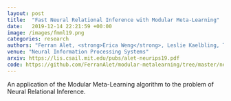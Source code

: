 ```yaml
---
layout: post
title:  "Fast Neural Relational Inference with Modular Meta-Learning"
date:   2019-12-14 22:21:59 +00:00
image: /images/fmml19.png
categories: research
authors: "Ferran Alet, <strong>Erica Weng</strong>, Leslie Kaelbling, Tomas Lozano-Perez"
venue: "Neural Information Processing Systems"
arxiv: https://lis.csail.mit.edu/pubs/alet-neurips19.pdf
code: https://github.com/FerranAlet/modular-metalearning/tree/master/neurips2019
---
```

An application of the Modular Meta-Learning algorithm to the problem of Neural Relational Inference.